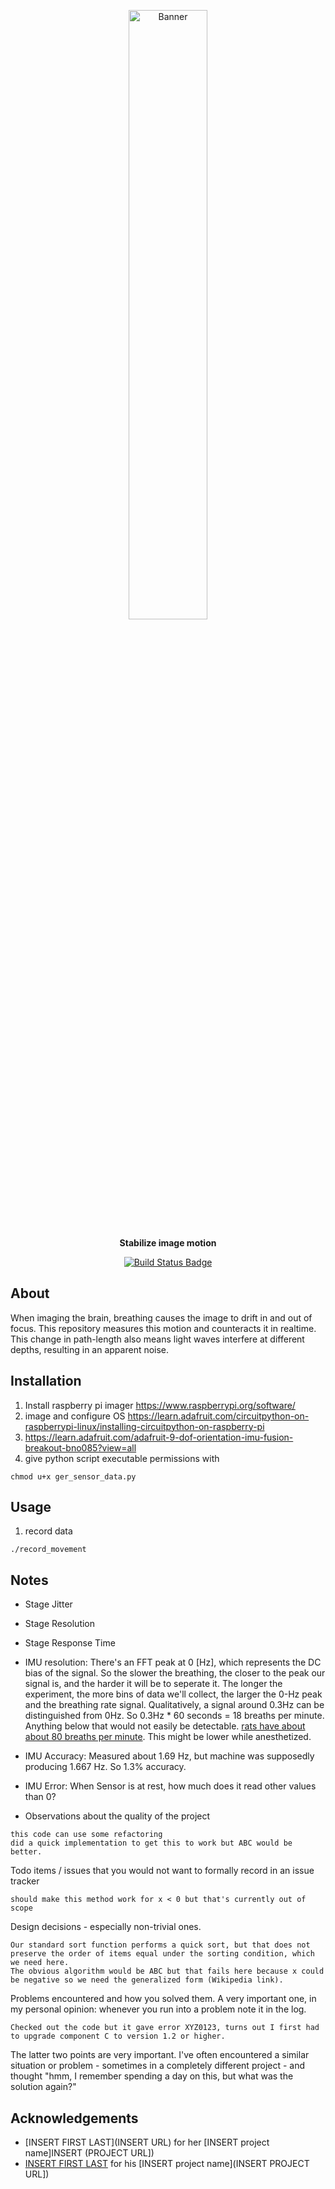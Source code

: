 <p align="center">
<img width="50%" src="https://i.imgur.com/KBu69Ng.png" alt="Banner">
</p>

<p align="center">
<b>Stabilize image motion</b>
</p>

<p align="center">
<a href="https://github.com/mattrohr/compensation-stage/actions?query=workflow%3Abuild">
<img src="https://github.com/mattrohr/compensation-stage/workflows/build/badge.svg?branch=main" alt="Build Status Badge">
</a>
</p>

## About
When imaging the brain, breathing causes the image to drift in and out of focus. This repository measures this motion and counteracts it in realtime.  This change in path-length also means light waves interfere at different depths, resulting in an apparent noise.

## Installation
1. Install raspberry pi imager https://www.raspberrypi.org/software/
2. image and configure OS https://learn.adafruit.com/circuitpython-on-raspberrypi-linux/installing-circuitpython-on-raspberry-pi
3. https://learn.adafruit.com/adafruit-9-dof-orientation-imu-fusion-breakout-bno085?view=all
4. give python script executable permissions with
```
chmod u+x ger_sensor_data.py
```

## Usage
1. record data
```
./record_movement
```

## Notes
- Stage Jitter
- Stage Resolution
- Stage Response Time
- IMU resolution: There's an FFT peak at 0 [Hz], which represents the DC bias of the signal. So the slower the breathing, the closer to the peak our signal is, and the harder it will be to seperate it. The longer the experiment, the more bins of data we'll collect, the larger the 0-Hz peak and the breathing rate signal. Qualitatively, a signal around 0.3Hz can be distinguished from 0Hz. So 0.3Hz * 60 seconds = 18 breaths per minute. Anything below that would not easily be detectable. [rats have about about 80 breaths per minute](https://www.google.com/search?q=rat+breaths+per+minute&client=safari&rls=en&ei=1HZuYNzTIYWUtAaip7HwBg&oq=rat+breaths+per+minute&gs_lcp=Cgdnd3Mtd2l6EAMyBwgAEEcQsAMyBwgAEEcQsAMyBwgAEEcQsAMyBwgAEEcQsAMyBwgAEEcQsAMyBwgAEEcQsAMyBwgAEEcQsAMyBwgAEEcQsAMyBwgAELADEENQ2FtYj11g2V1oAnACeACAAfcBiAHSA5IBAzItMpgBAKABAaoBB2d3cy13aXrIAQnAAQE&sclient=gws-wiz&ved=0ahUKEwjcjdPl2O3vAhUFCs0KHaJTDG4Q4dUDCAw&uact=5). This might be lower while anesthetized. 
- IMU Accuracy: Measured about 1.69 Hz, but machine was supposedly producing 1.667 Hz. So 1.3% accuracy.
- IMU Error: When Sensor is at rest, how much does it read other values than 0?







- Observations about the quality of the project
```
this code can use some refactoring
did a quick implementation to get this to work but ABC would be better.
```

Todo items / issues that you would not want to formally record in an issue tracker

```
should make this method work for x < 0 but that's currently out of scope
```

Design decisions - especially non-trivial ones.
```
Our standard sort function performs a quick sort, but that does not preserve the order of items equal under the sorting condition, which we need here.
The obvious algorithm would be ABC but that fails here because x could be negative so we need the generalized form (Wikipedia link).
```

Problems encountered and how you solved them. A very important one, in my personal opinion: whenever you run into a problem note it in the log.

```
Checked out the code but it gave error XYZ0123, turns out I first had to upgrade component C to version 1.2 or higher.
```

The latter two points are very important. I've often encountered a similar situation or problem - sometimes in a completely different project - and thought "hmm, I remember spending a day on this, but what was the solution again?"

## Acknowledgements
- [INSERT FIRST LAST](INSERT URL) for her [INSERT project name]INSERT (PROJECT URL])
- [INSERT FIRST LAST](URL) for his [INSERT project name](INSERT PROJECT URL])
